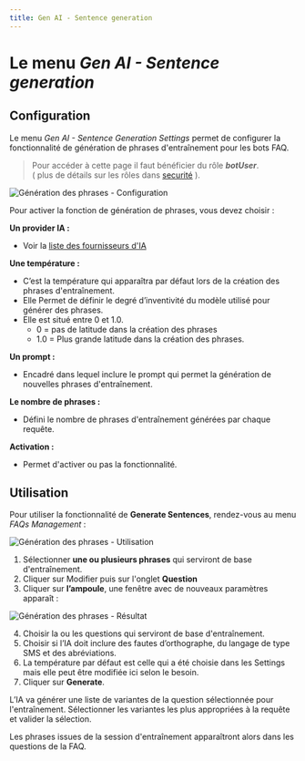 ```yaml
---
title: Gen AI - Sentence generation
---
```


# Le menu _Gen AI - Sentence generation_

## Configuration

Le menu _Gen AI - Sentence Generation Settings_ permet de configurer la fonctionnalité de génération de phrases d'entraînement pour les bots FAQ.

> Pour accéder à cette page il faut bénéficier du rôle **_botUser_**.
> <br />( plus de détails sur les rôles dans [securité](../../../../../admin/securite#rôles) ).

![Génération des phrases - Configuration](../../../../../img/gen-ai/gen-ai-settings-sentence-generation.png "Ecran de configuration")

Pour activer la fonction de génération de phrases, vous devez choisir :

**Un provider IA :**
- Voir la [liste des fournisseurs d'IA](../../providers/gen-ai-provider-llm-and-embedding)


**Une température :**
- C’est la température qui apparaîtra par défaut lors de la création des phrases d'entraînement.
- Elle Permet de définir le degré d’inventivité du modèle utilisé pour générer des phrases.
- Elle est situé entre 0 et 1.0.
    - 0 = pas de latitude dans la création des phrases
    - 1.0 = Plus grande latitude dans la création des phrases.

**Un prompt :**
- Encadré dans lequel inclure le prompt qui permet la génération de nouvelles phrases d'entraînement.

**Le nombre de phrases :**
- Défini le nombre de phrases d'entraînement générées par chaque requête.

**Activation :**
- Permet d'activer ou pas la fonctionnalité.

## Utilisation

Pour utiliser la fonctionnalité de **Generate Sentences**, rendez-vous au menu _FAQs Management_ :

![Génération des phrases - Utilisation](../../../../../img/gen-ai/gen-ai-feature-sentence-generation-1.png "Ecran d'édition d'une FAQ")

1. Sélectionner **une ou plusieurs phrases** qui serviront de base d'entraînement.
2. Cliquer sur Modifier puis sur l'onglet **Question**
3. Cliquer sur **l’ampoule**, une fenêtre avec de nouveaux paramètres apparaît :

![Génération des phrases - Résultat](../../../../../img/gen-ai/gen-ai-feature-sentence-generation-2.png "Ecran de génération de phrases")

4. Choisir la ou les questions qui serviront de base d'entraînement.
5. Choisir si l’IA doit inclure des fautes d’orthographe, du langage de type SMS et des abréviations.
6. La température par défaut est celle qui a été choisie dans les Settings mais elle peut être modifiée ici selon le besoin.
7. Cliquer sur **Generate**.

L’IA va générer une liste de variantes de la question sélectionnée pour l'entraînement.
Sélectionner les variantes les plus appropriées à la requête et valider la sélection.

Les phrases  issues de la session d'entraînement apparaîtront alors dans les questions de la FAQ.
